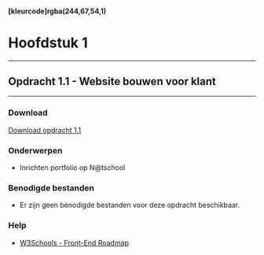 #### [kleurcode]rgba(244,67,54,1)

# Hoofdstuk 1

---
## Opdracht 1.1 - Website bouwen voor klant
---

### Download
<a href="" target="_blank">Download opdracht 1.1</a>

### Onderwerpen
*   Inrichten portfolio op N@tschool

### Benodigde bestanden
*   Er zijn geen benodigde bestanden voor deze opdracht beschikbaar.

### Help
* <a href="https://www.w3schools.com/whatis/default.asp" target="_blank">W3Schools - Front-End Roadmap</a>

